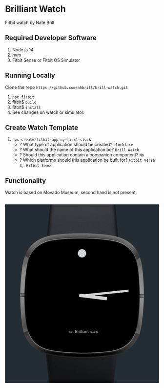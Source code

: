 # Brilliant Watch
Fitbit watch by Nate Brill

## Required Developer Software
1. Node.js 14
2. nvm
3. Fitbit Sense or Fitbit OS Simulator

## Running Locally
Clone the repo ```https://github.com/nhbrill/brill-watch.git```
1. ```npx fitbit```
2. fitbit$ ```build```
3. fitbit$ ```install```
4. See changes on watch or simulator.

## Create Watch Template
1. ```npx create-fitbit-app my-first-clock```
   - ? What type of application should be created? ```clockface```
   - ? What should the name of this application be? ```Brill Watch```
   - ? Should this application contain a companion component? ```No```
   - ? Which platforms should this application be built for? ```Fitbit Versa 3, Fitbit Sense```

## Functionality
Watch is based on Movado Museum, second hand is not present.

<br><img src="img/brill_watch.png"><br>

